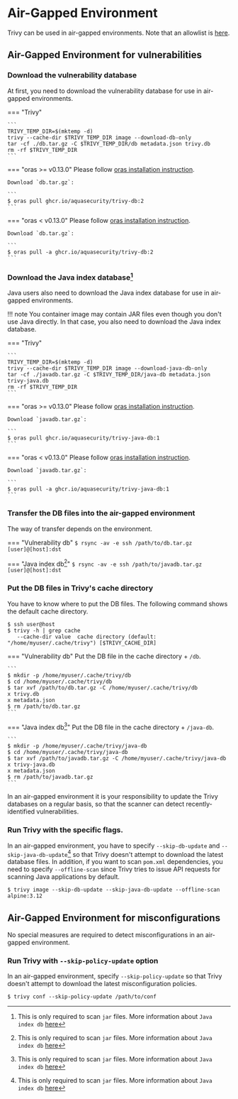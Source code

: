 # Air-Gapped Environment

Trivy can be used in air-gapped environments. Note that an allowlist is [here][allowlist].

## Air-Gapped Environment for vulnerabilities

### Download the vulnerability database
At first, you need to download the vulnerability database for use in air-gapped environments.

=== "Trivy"

    ```
    TRIVY_TEMP_DIR=$(mktemp -d)
    trivy --cache-dir $TRIVY_TEMP_DIR image --download-db-only
    tar -cf ./db.tar.gz -C $TRIVY_TEMP_DIR/db metadata.json trivy.db
    rm -rf $TRIVY_TEMP_DIR
    ```

=== "oras >= v0.13.0"
    Please follow [oras installation instruction][oras].

    Download `db.tar.gz`:

    ```
    $ oras pull ghcr.io/aquasecurity/trivy-db:2
    ```

=== "oras < v0.13.0"
    Please follow [oras installation instruction][oras].

    Download `db.tar.gz`:

    ```
    $ oras pull -a ghcr.io/aquasecurity/trivy-db:2
    ```

### Download the Java index database[^1]
Java users also need to download the Java index database for use in air-gapped environments.

!!! note
    You container image may contain JAR files even though you don't use Java directly.
    In that case, you also need to download the Java index database.

=== "Trivy"

    ```
    TRIVY_TEMP_DIR=$(mktemp -d)
    trivy --cache-dir $TRIVY_TEMP_DIR image --download-java-db-only
    tar -cf ./javadb.tar.gz -C $TRIVY_TEMP_DIR/java-db metadata.json trivy-java.db
    rm -rf $TRIVY_TEMP_DIR
    ```
=== "oras >= v0.13.0"
    Please follow [oras installation instruction][oras].

    Download `javadb.tar.gz`:

    ```
    $ oras pull ghcr.io/aquasecurity/trivy-java-db:1
    ```

=== "oras < v0.13.0"
    Please follow [oras installation instruction][oras].

    Download `javadb.tar.gz`:

    ```
    $ oras pull -a ghcr.io/aquasecurity/trivy-java-db:1
    ```


### Transfer the DB files into the air-gapped environment
The way of transfer depends on the environment.

=== "Vulnerability db"
    ```
    $ rsync -av -e ssh /path/to/db.tar.gz [user]@[host]:dst
    ```

=== "Java index db[^1]"
    ```
    $ rsync -av -e ssh /path/to/javadb.tar.gz [user]@[host]:dst
    ```

### Put the DB files in Trivy's cache directory
You have to know where to put the DB files. The following command shows the default cache directory.

```
$ ssh user@host
$ trivy -h | grep cache
   --cache-dir value  cache directory (default: "/home/myuser/.cache/trivy") [$TRIVY_CACHE_DIR]
```
=== "Vulnerability db"
    Put the DB file in the cache directory + `/db`.
    
    ```
    $ mkdir -p /home/myuser/.cache/trivy/db
    $ cd /home/myuser/.cache/trivy/db
    $ tar xvf /path/to/db.tar.gz -C /home/myuser/.cache/trivy/db
    x trivy.db
    x metadata.json
    $ rm /path/to/db.tar.gz
    ```

=== "Java index db[^1]"
    Put the DB file in the cache directory + `/java-db`.

    ```
    $ mkdir -p /home/myuser/.cache/trivy/java-db
    $ cd /home/myuser/.cache/trivy/java-db
    $ tar xvf /path/to/javadb.tar.gz -C /home/myuser/.cache/trivy/java-db
    x trivy-java.db
    x metadata.json
    $ rm /path/to/javadb.tar.gz
    ```



In an air-gapped environment it is your responsibility to update the Trivy databases on a regular basis, so that the scanner can detect recently-identified vulnerabilities. 

### Run Trivy with the specific flags.
In an air-gapped environment, you have to specify `--skip-db-update` and `--skip-java-db-update`[^1] so that Trivy doesn't attempt to download the latest database files.
In addition, if you want to scan `pom.xml` dependencies, you need to specify `--offline-scan` since Trivy tries to issue API requests for scanning Java applications by default.

```
$ trivy image --skip-db-update --skip-java-db-update --offline-scan alpine:3.12
```

## Air-Gapped Environment for misconfigurations

No special measures are required to detect misconfigurations in an air-gapped environment.

### Run Trivy with `--skip-policy-update` option
In an air-gapped environment, specify `--skip-policy-update` so that Trivy doesn't attempt to download the latest misconfiguration policies.

```
$ trivy conf --skip-policy-update /path/to/conf
```

[allowlist]: ../references/troubleshooting.md
[oras]: https://oras.land/docs/installation/

[^1]: This is only required to scan `jar` files. More information about `Java index db` [here](../coverage/language/java.md)

